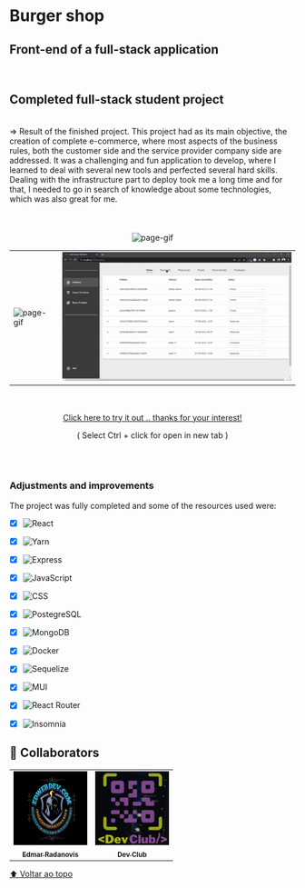 # Burger shop 
## Front-end of a full-stack application
<br>
<h2>Completed full-stack student project</h2>
<br>
=> Result of the finished project. This project had as its main objective, the creation of complete e-commerce, 
where most aspects of the business rules, both the customer side and the service provider company side are addressed.
It was a challenging and fun application to develop, where I learned to deal with several new tools and perfected several hard skills.
Dealing with the infrastructure part to deploy took me a long time and for that, I needed to go in search of knowledge about some technologies,
which was also great for me.
<br>
<br>
<br>
<br>
<div align="center">
<img alt="page-gif" width="950px" src="src/assets/github/readme_gif_1.gif">
</div>
<table align="center">
  <tr>
    <td>
      <img alt="page-gif" width="450px" src="src/assets/github/readme_gif_2.gif">
    </td>
    <td>
      <img alt="page-gif" width="450px" src="src/assets/github/readme_gif_3.gif">
    </td>
  </tr>
</table>
<br>
<br>
<div align="center">
 <a href="https://e-commerce-burgershop.onrender.com" >Click here to try it out .. thanks for your interest!</a>
 <p>( Select Ctrl + click for open in new tab )</p>
</div>

 <br>
 <br>


### Adjustments and improvements

The project was fully completed and some of the resources used were:

- [x] ![React](https://img.shields.io/badge/-React-333333?style=flat&logo=react)
- [x] ![Yarn](https://img.shields.io/badge/-Yarn-333333?style=flat&logo=Yarn)
- [x] ![Express](https://img.shields.io/badge/-Express-333333?style=flat&logo=express)
- [x] ![JavaScript](https://img.shields.io/badge/-JavaScript%20/%20JSX-333333?style=flat&logo=javascript)
- [x] ![CSS](https://img.shields.io/badge/-CSS-333333?style=flat&logo=CSS3&logoColor=1572B6)
- [x] ![PostegreSQL](https://img.shields.io/badge/-PostgreSQL-333333?style=flat&logo=PostgreSQL)
- [x] ![MongoDB](https://img.shields.io/badge/-MongoDB-333333?style=flat&logo=mongoDB)
- [x] ![Docker](https://img.shields.io/badge/-Docker-333333?style=flat&logo=docker)
- [x] ![Sequelize](https://img.shields.io/badge/-Sequelize-333333?style=flat&logo=Sequelize)
- [x] ![MUI](https://img.shields.io/badge/-MUI-333333?style=flat&logo=MUI)
- [x] ![React Router](https://img.shields.io/badge/-React%20Router-333333?style=flat&logo=React%20Router)
- [x] ![Insomnia](https://img.shields.io/badge/-Insomnia-333333?style=flat&logo=Insomnia)


## 🤝 Collaborators

<table>
  <tr>
    <td align="center">
      <a href="https://www.linkedin.com/in/edmar-radanovis-0130b611a/">
        <img src="src/assets/github/foto perfil.png" width="130px;"height="130px;" alt="Foto de Edmar Radanovis"/><br>
      <sub>
        <b>Edmar Radanovis</b>
      </sub>
      </a>
    </td>
    <td align="center">
      <a href="https://rodolfomori.com.br/devclub/">
        <img src="src/assets/github/_DevClub.png" width="130px;" height="130px;" alt="Logo Dev Club"/><br>
      <sub>
        <b>Dev Club</b>
      </sub>
      </a>
    </td>
  </tr>
</table>

[⬆ Voltar ao topo](#burger-shop)<br>
